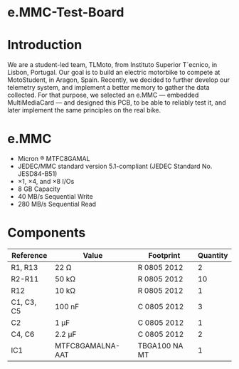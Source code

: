 # e.MMC-Test-Board
# Introduction
We are a student-led team, TLMoto, from Instituto Superior T´ecnico, in Lisbon, Portugal. Our goal is to build an electric motorbike to compete at MotoStudent, in Aragon, Spain. Recently, we decided to further develop our telemetry system, and implement a better memory to gather the data collected. For that purpose, we selected an e.MMC — embedded MultiMediaCard — and designed this PCB, to be able to reliably test it, and later implement the same principles on the real bike.

# e.MMC
- Micron ® MTFC8GAMAL
- JEDEC/MMC standard version 5.1-compliant (JEDEC Standard No. JESD84-B51)
- ×1, ×4, and ×8 I/Os
- 8 GB Capacity
- 40 MB/s Sequential Write
- 280 MB/s Sequential Read

# Components

Reference | Value | Footprint | Quantity | 
--- | --- | --- | --- |
R1, R13 | 22 Ω | R 0805 2012 | 2 |
R2-R11 | 50 kΩ | R 0805 2012 | 10
R12 | 10 kΩ | R 0805 2012 | 1
C1, C3, C5 | 100 nF | C 0805 2012 | 3
C2 | 1 μF | C 0805 2012 | 1
C4, C6 | 2.2 μF | C 0805 2012 | 2
IC1 | MTFC8GAMALNA-AAT | TBGA100 NA MT | 1

